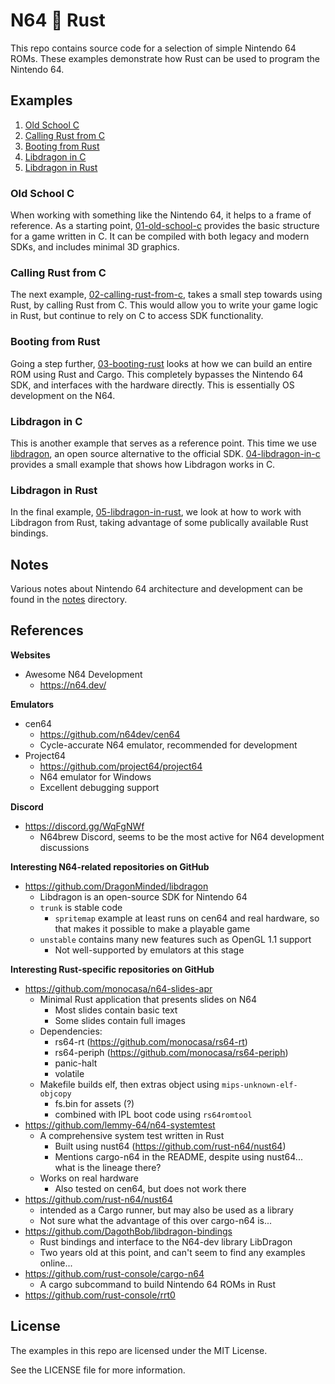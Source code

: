 # N64 💛 Rust

This repo contains source code for a selection of simple Nintendo 64 ROMs. These examples demonstrate how Rust can be used to program the Nintendo 64.

## Examples

1. [Old School C](#old-school-c)
2. [Calling Rust from C](#calling-rust-from-c)
3. [Booting from Rust](#booting-from-rust)
4. [Libdragon in C](#libdragon-in-c)
5. [Libdragon in Rust](#libdragon-in-rust)

### Old School C

When working with something like the Nintendo 64, it helps to a frame of reference. As a starting point, [01-old-school-c](./examples/01-old-school-c/) provides the basic structure for a game written in C. It can be compiled with both legacy and modern SDKs, and includes minimal 3D graphics.

### Calling Rust from C

The next example, [02-calling-rust-from-c](./examples/02-calling-rust-from-c/), takes a small step towards using Rust, by calling Rust from C. This would allow you to write your game logic in Rust, but continue to rely on C to access SDK functionality.

### Booting from Rust

Going a step further, [03-booting-rust](./examples/03-booting-rust/) looks at how we can build an entire ROM using Rust and Cargo. This completely bypasses the Nintendo 64 SDK, and interfaces with the hardware directly. This is essentially OS development on the N64.

### Libdragon in C

This is another example that serves as a reference point. This time we use [libdragon](), an open source alternative to the official SDK. [04-libdragon-in-c](./examples/04-libdragon-in-c/) provides a small example that shows how Libdragon works in C.

### Libdragon in Rust

In the final example, [05-libdragon-in-rust](./examples/05-libdragon-in-rust/), we look at how to work with Libdragon from Rust, taking advantage of some publically available Rust bindings.

## Notes

Various notes about Nintendo 64 architecture and development can be found in the [notes](./notes) directory.

## References

**Websites**

* Awesome N64 Development
  * https://n64.dev/

**Emulators**

* cen64
  * https://github.com/n64dev/cen64
  * Cycle-accurate N64 emulator, recommended for development
* Project64
  * https://github.com/project64/project64
  * N64 emulator for Windows
  * Excellent debugging support

**Discord**

* https://discord.gg/WqFgNWf
  * N64brew Discord, seems to be the most active for N64 development discussions

**Interesting N64-related repositories on GitHub**

* https://github.com/DragonMinded/libdragon
  * Libdragon is an open-source SDK for Nintendo 64
  * `trunk` is stable code
    * `spritemap` example at least runs on cen64 and real hardware, so that makes it possible to make a playable game
  * `unstable` contains many new features such as OpenGL 1.1 support
    * Not well-supported by emulators at this stage

**Interesting Rust-specific repositories on GitHub**

* https://github.com/monocasa/n64-slides-apr
  * Minimal Rust application that presents slides on N64
    * Most slides contain basic text
    * Some slides contain full images
  * Dependencies:
    * rs64-rt (https://github.com/monocasa/rs64-rt)
    * rs64-periph (https://github.com/monocasa/rs64-periph)
    * panic-halt
    * volatile
  * Makefile builds elf, then extras object using `mips-unknown-elf-objcopy`
    * fs.bin for assets (?)
    * combined with IPL boot code using `rs64romtool`
* https://github.com/lemmy-64/n64-systemtest
  * A comprehensive system test written in Rust
    * Built using nust64 (https://github.com/rust-n64/nust64)
    * Mentions cargo-n64 in the README, despite using nust64... what is the lineage there?
  * Works on real hardware
    * Also tested on cen64, but does not work there
* https://github.com/rust-n64/nust64
  * intended as a Cargo runner, but may also be used as a library
  * Not sure what the advantage of this over cargo-n64 is...
* https://github.com/DagothBob/libdragon-bindings
  * Rust bindings and interface to the N64-dev library LibDragon
  * Two years old at this point, and can't seem to find any examples online...
* https://github.com/rust-console/cargo-n64
  * A cargo subcommand to build Nintendo 64 ROMs in Rust
* https://github.com/rust-console/rrt0

## License

The examples in this repo are licensed under the MIT License.

See the LICENSE file for more information.

